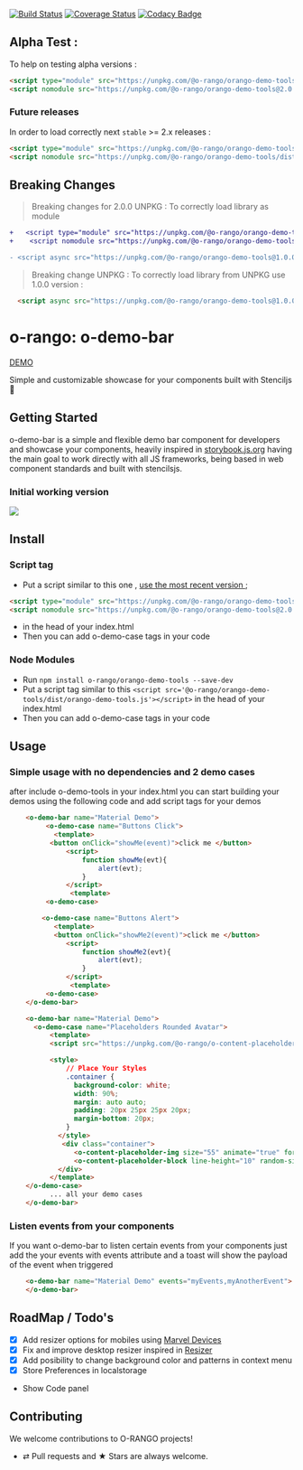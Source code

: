 [![Build Status](https://travis-ci.org/o-rango/orango-demo-tools.svg?branch=master)](https://travis-ci.org/o-rango/orango-demo-tools)
[![Coverage Status](https://coveralls.io/repos/github/o-rango/orango-demo-tools/badge.svg?branch=master)](https://coveralls.io/github/o-rango/orango-demo-tools?branch=master)
[![Codacy Badge](https://api.codacy.com/project/badge/Grade/1deb8aa719ba4df0be9a650626dc7340)](https://www.codacy.com/app/romulocintra/orango-demo-tools?utm_source=github.com&amp;utm_medium=referral&amp;utm_content=o-rango/orango-demo-tools&amp;utm_campaign=Badge_Grade)


## Alpha Test : 
To help on testing alpha versions : 

```html
<script type="module" src="https://unpkg.com/@o-rango/orango-demo-tools@2.0.0-alpha.0/dist/orango-demo-tools/orango-demo-tools.esm.js"></script>
<script nomodule src="https://unpkg.com/@o-rango/orango-demo-tools@2.0.0-alpha.0/dist/orango-demo-tools/orango-demo-tools.js"></script>
```

### Future releases

In order to load correctly next `stable`  >= 2.x releases : 

```html
<script type="module" src="https://unpkg.com/@o-rango/orango-demo-tools/dist/orango-demo-tools/orango-demo-tools.esm.js"></script>
<script nomodule src="https://unpkg.com/@o-rango/orango-demo-tools/dist/orango-demo-tools/orango-demo-tools.js"></script>
```

## Breaking Changes

> Breaking changes for 2.0.0 UNPKG : 
 To correctly load library as module

```diff
+   <script type="module" src="https://unpkg.com/@o-rango/orango-demo-tools@2.x.x/dist/orango-demo-tools/orango-demo-tools.esm.js"></script>
+    <script nomodule src="https://unpkg.com/@o-rango/orango-demo-tools@2.x.x.x/dist/orango-demo-tools/orango-demo-tools.js"></script>

- <script async src="https://unpkg.com/@o-rango/orango-demo-tools@1.0.0/dist/orango-demo-tools.js"></script>
```


> Breaking change UNPKG : 
 To correctly load library  from UNPKG use 1.0.0 version :
```html 
  <script async src="https://unpkg.com/@o-rango/orango-demo-tools@1.0.0/dist/orango-demo-tools.js"></script>
```


# o-rango: o-demo-bar  
[DEMO](https://o-rango.github.io/o-rango-demo-tools/)

 Simple and customizable showcase for your components built with Stenciljs :metal:
## Getting Started

o-demo-bar is a simple and flexible  demo bar component for developers and showcase your components, heavily  inspired in [storybook.js.org](https://storybook.js.org) having the main goal  to work directly with all JS  frameworks, being based in web component standards and built with stencilsjs.

### Initial working version
![](./o-demo-bar.gif)

## Install

### Script tag

- Put a script similar to this one , [use the most recent version ](https://www.npmjs.com/package/@o-rango/orango-demo-tools?activeTab=versions);
```html
<script type="module" src="https://unpkg.com/@o-rango/orango-demo-tools@2.0.0-alpha.0/dist/orango-demo-tools/orango-demo-tools.esm.js"></script>
<script nomodule src="https://unpkg.com/@o-rango/orango-demo-tools@2.0.0-alpha.0/dist/orango-demo-tools/orango-demo-tools.js"></script>
```
-  in the head of your index.html
- Then you can add o-demo-case tags in your code 

### Node Modules
- Run ```npm install o-rango/orango-demo-tools --save-dev```
- Put a script tag similar to this ```<script src='@o-rango/orango-demo-tools/dist/orango-demo-tools.js'></script>``` in the head of your index.html
- Then you can add o-demo-case tags in your code


## Usage 

### Simple usage with no dependencies and 2 demo cases

after include o-demo-tools in your index.html you can start building your demos using the following code and add script tags for your demos 

```html
    <o-demo-bar name="Material Demo">
         <o-demo-case name="Buttons Click">
           <template>
          <button onClick="showMe(event)">click me </button>
              <script> 
                  function showMe(evt){
                      alert(evt);
                  }
              </script>
               <template>
         <o-demo-case>

        <o-demo-case name="Buttons Alert">
           <template>
           <button onClick="showMe2(event)">click me </button>
              <script> 
                  function showMe2(evt){
                      alert(evt);
                  }
              </script>
               <template>
         <o-demo-case>
    </o-demo-bar>
```


```html
    <o-demo-bar name="Material Demo">
      <o-demo-case name="Placeholders Rounded Avatar">
          <template>
          <script src="https://unpkg.com/@o-rango/o-content-placeholder@0.1.1/dist/o-content-placeholder.js"></script>

          <style>
              // Place Your Styles
              .container {
                background-color: white;
                width: 90%;
                margin: auto auto;
                padding: 20px 25px 25px 20px;
                margin-bottom: 20px;
              }
            </style>
             <div class="container">
                <o-content-placeholder-img size="55" animate="true" format="circle"></o-content-placeholder-img>
                <o-content-placeholder-block line-height="10" random-size="true" animate="true" lines="5"></o-content-placeholder-block>
            </div>
          </template>
    </o-demo-case>
          ... all your demo cases 
    </o-demo-bar>
```


###  Listen events from your components

If you want o-demo-bar to listen certain events from your components just add the your events with events attribute and a toast will show the payload of the event when triggered

```html
    <o-demo-bar name="Material Demo" events="myEvents,myAnotherEvent">
    </o-demo-bar>
```

## RoadMap / Todo's

* [x] Add resizer options for mobiles using  [Marvel Devices](https://marvelapp.github.io/devices.css/)
* [x] Fix and improve desktop resizer inspired in [Resizer](https://material.io/resizer/#device=window&url=https%3A%2F%2Fwww.android.com%2F&width=840)
* [x] Add posibility to change background color and patterns in context menu 
* [x] Store Preferences in localstorage 
* Show Code panel


## Contributing

We welcome contributions to O-RANGO projects!

-   ⇄ Pull requests and ★ Stars are always welcome.

